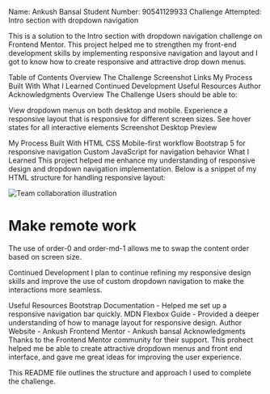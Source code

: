 Name: Ankush Bansal
Student Number: 90541129933
Challenge Attempted: Intro section with dropdown navigation

This is a solution to the Intro section with dropdown navigation challenge on Frontend Mentor. This project helped me to strengthen my front-end development skills by implementing responsive navigation and layout and I got to know how to create responsive and attractive drop down menus.

Table of Contents
Overview
The Challenge
Screenshot
Links
My Process
Built With
What I Learned
Continued Development
Useful Resources
Author
Acknowledgments
Overview
The Challenge
Users should be able to:

View dropdown menus on both desktop and mobile.
Experience a responsive layout that is responsive for different screen sizes.
See hover states for all interactive elements
Screenshot
Desktop Preview

My Process
Built With
HTML
CSS
Mobile-first workflow
Bootstrap 5 for responsive navigation
Custom JavaScript for navigation behavior
What I Learned
This project helped me enhance my understanding of responsive design and dropdown navigation implementation. Below is a snippet of my HTML structure for handling responsive layout:

<div class="hero-image col-md-5 text-center order-0 order-md-1">
  <img src="./images/image-hero-desktop.png" alt="Team collaboration illustration" class="img-fluid hero-image-size">
</div>
<div class="hero-text col-md-7 text-center text-md-start order-1 order-md-0">
  <h1 class="display-4"><b>Make remote work</b></h1>
</div>
The use of order-0 and order-md-1 allows me to swap the content order based on screen size.

Continued Development
I plan to continue refining my responsive design skills and improve the use of custom dropdown navigation to make the interactions more seamless.

Useful Resources
Bootstrap Documentation - Helped me set up a responsive navigation bar quickly.
MDN Flexbox Guide - Provided a deeper understanding of how to manage layout for responsive design.
Author
Website - Ankush 
Frontend Mentor - Ankush bansal
Acknowledgments
Thanks to the Frontend Mentor community for their support. This prohect helped me be able to create attractive dropdown menus and front end interface, and gave me great ideas for improving the user experience.

This README file outlines the structure and approach I used to complete the challenge.
